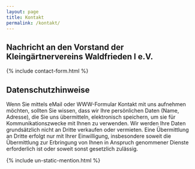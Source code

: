 ```yaml
---
layout: page
title: Kontakt
permalink: /kontakt/
---
```


## Nachricht an den Vorstand der Kleingärtnervereins Waldfrieden I e.V.

{% include contact-form.html %}

## Datenschutzhinweise

Wenn Sie mittels eMail oder WWW-Formular Kontakt mit uns aufnehmen möchten, sollten Sie wissen, dass wir Ihre persönlichen Daten (Name, Adresse), die Sie uns übermitteln, elektronisch speichern, um sie für Kommunikationszwecke mit Ihnen zu verwenden. Wir werden Ihre Daten grundsätzlich nicht an Dritte verkaufen oder vermieten. Eine Übermittlung an Dritte erfolgt nur mit Ihrer Einwilligung, insbesondere soweit die Übermittlung zur Erbringung von Ihnen in Anspruch genommener Dienste erforderlich ist oder soweit sonst gesetzlich zulässig.

{% include un-static-mention.html %}
